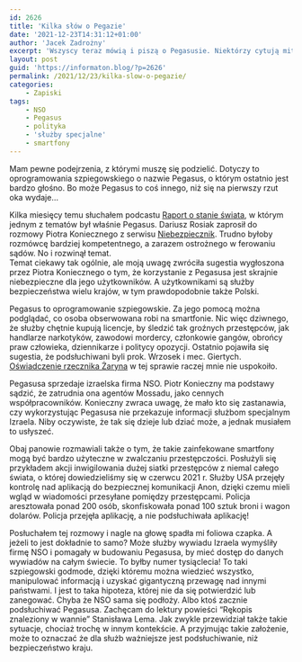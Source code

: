 ```yaml
---
id: 2626
title: 'Kilka słów o Pegazie'
date: '2021-12-23T14:31:12+01:00'
author: 'Jacek Zadrożny'
excerpt: 'Wszyscy teraz mówią i piszą o Pegasusie. Niektórzy cytują mit, poezję, a inni kategorycznie i mętnie zaprzeczają. A ja dzisiaj jestem foliarzem.'
layout: post
guid: 'https://informaton.blog/?p=2626'
permalink: /2021/12/23/kilka-slow-o-pegazie/
categories:
    - Zapiski
tags:
    - NSO
    - Pegasus
    - polityka
    - 'służby specjalne'
    - smartfony
---
```


Mam pewne podejrzenia, z którymi muszę się podzielić. Dotyczy to oprogramowania szpiegowskiego o nazwie Pegasus, o którym ostatnio jest bardzo głośno. Bo może Pegasus to coś innego, niż się na pierwszy rzut oka wydaje…

Kilka miesięcy temu słuchałem podcastu [Raport o stanie świata](https://raportostanieswiata.pl/), w którym jednym z tematów był właśnie Pegasus. Dariusz Rosiak zaprosił do rozmowy Piotra Koniecznego z serwisu [Niebezpiecznik](https://niebezpiecznik.pl/). Trudno byłoby rozmówcę bardziej kompetentnego, a zarazem ostrożnego w ferowaniu sądów. No i rozwinął temat.  
Temat ciekawy tak ogólnie, ale moją uwagę zwróciła sugestia wygłoszona przez Piotra Koniecznego o tym, że korzystanie z Pegasusa jest skrajnie niebezpieczne dla jego użytkowników. A użytkownikami są służby bezpieczeństwa wielu krajów, w tym prawdopodobnie także Polski.

Pegasus to oprogramowanie szpiegowskie. Za jego pomocą można podglądać, co osoba obserwowana robi na smartfonie. Nic więc dziwnego, że służby chętnie kupują licencje, by śledzić tak groźnych przestępców, jak handlarze narkotyków, zawodowi mordercy, członkowie gangów, obrońcy praw człowieka, dziennikarze i politycy opozycji. Ostatnio pojawiła się sugestia, że podsłuchiwani byli prok. Wrzosek i mec. Giertych. [Oświadczenie rzecznika Żaryna](https://www.pap.pl/aktualnosci/news,1033459,zaryn-o-giertychu-sprawa-ma-charakter-typowo-kryminalny.html) w tej sprawie raczej mnie nie uspokoiło.

Pegasusa sprzedaje izraelska firma NSO. Piotr Konieczny ma podstawy sądzić, że zatrudnia ona agentów Mossadu, jako cennych współpracowników. Konieczny zwraca uwagę, że mało kto się zastanawia, czy wykorzystując Pegasusa nie przekazuje informacji służbom specjalnym Izraela. Niby oczywiste, że tak się dzieje lub dziać może, a jednak musiałem to usłyszeć.

Obaj panowie rozmawiali także o tym, że takie zainfekowane smartfony mogą być bardzo użyteczne w zwalczaniu przestępczości. Posłużyli się przykładem akcji inwigilowania dużej siatki przestępców z niemal całego świata, o której dowiedzieliśmy się w czerwcu 2021 r. Służby USA przejęły kontrolę nad aplikacją do bezpiecznej komunikacji Anon, dzięki czemu mieli wgląd w wiadomości przesyłane pomiędzy przestępcami. Policja aresztowała ponad 200 osób, skonfiskowała ponad 100 sztuk broni i wagon dolarów. Policja przejęła aplikację, a nie podsłuchiwała aplikację!

Posłuchałem tej rozmowy i nagle na głowę spadła mi foliowa czapka. A jeżeli to jest dokładnie to samo? Może służby wywiadu Izraela wymyśliły firmę NSO i pomagały w budowaniu Pegasusa, by mieć dostęp do danych wywiadów na całym świecie. To byłby numer tysiąclecia! To taki szpiegowski godmode, dzięki któremu można wiedzieć wszystko, manipulować informacją i uzyskać gigantyczną przewagę nad innymi państwami. I jest to taka hipoteza, której nie da się potwierdzić lub zanegować. Chyba że NSO sama się podłoży. Albo ktoś zacznie podsłuchiwać Pegasusa. Zachęcam do lektury powieści “Rękopis znaleziony w wannie” Stanisława Lema. Jak zwykle przewidział także takie sytuacje, chociaż trochę w innym kontekście. A przyjmując takie założenie, może to oznaczać że dla służb ważniejsze jest podsłuchiwanie, niż bezpieczeństwo kraju.